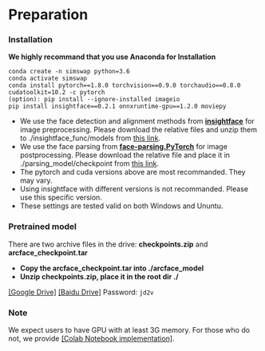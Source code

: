 
# Preparation

### Installation
**We highly recommand that you use Anaconda for Installation**
```
conda create -n simswap python=3.6
conda activate simswap
conda install pytorch==1.8.0 torchvision==0.9.0 torchaudio==0.8.0 cudatoolkit=10.2 -c pytorch
(option): pip install --ignore-installed imageio
pip install insightface==0.2.1 onnxruntime-gpu==1.2.0 moviepy
```
- We use the face detection and alignment methods from **[insightface](https://github.com/deepinsight/insightface)** for image preprocessing. Please download the relative files and unzip them to ./insightface_func/models from [this link](https://onedrive.live.com/?authkey=%21ADJ0aAOSsc90neY&cid=4A83B6B633B029CC&id=4A83B6B633B029CC%215837&parId=4A83B6B633B029CC%215834&action=locate).
- We use the face parsing from **[face-parsing.PyTorch](https://github.com/zllrunning/face-parsing.PyTorch)** for image postprocessing. Please download the relative file and place it in ./parsing_model/checkpoint from [this link](https://drive.google.com/file/d/154JgKpzCPW82qINcVieuPH3fZ2e0P812/view).
- The pytorch and cuda versions above are most recommanded. They may vary.
- Using insightface with different versions is not recommanded. Please use this specific version.
- These settings are tested valid on both Windows and Ununtu.

### Pretrained model
There are two archive files in the drive: **checkpoints.zip** and **arcface_checkpoint.tar**

- **Copy the arcface_checkpoint.tar into ./arcface_model**
- **Unzip checkpoints.zip, place it in the root dir ./**

[[Google Drive]](https://drive.google.com/drive/folders/1jV6_0FIMPC53FZ2HzZNJZGMe55bbu17R?usp=sharing)
[[Baidu Drive]](https://pan.baidu.com/s/1wFV11RVZMHqd-ky4YpLdcA) Password: ```jd2v```

### Note
We expect users to have GPU with at least 3G memory. For those who do not, we provide [[Colab Notebook implementation]](https://colab.research.google.com/github/neuralchen/SimSwap/blob/main/SimSwap%20colab.ipynb).
